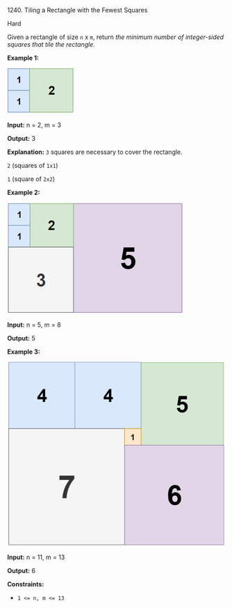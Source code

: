 1240\. Tiling a Rectangle with the Fewest Squares

Hard

Given a rectangle of size `n` x `m`, return _the minimum number of integer-sided squares that tile the rectangle_.

**Example 1:**

![](sample_11_1592.png)

**Input:** n = 2, m = 3

**Output:** 3

**Explanation:** `3` squares are necessary to cover the rectangle. 

`2` (squares of `1x1`) 

`1` (square of `2x2`)

**Example 2:**

![](sample_22_1592.png)

**Input:** n = 5, m = 8

**Output:** 5

**Example 3:**

![](sample_33_1592.png)

**Input:** n = 11, m = 13

**Output:** 6

**Constraints:**

*   `1 <= n, m <= 13`
